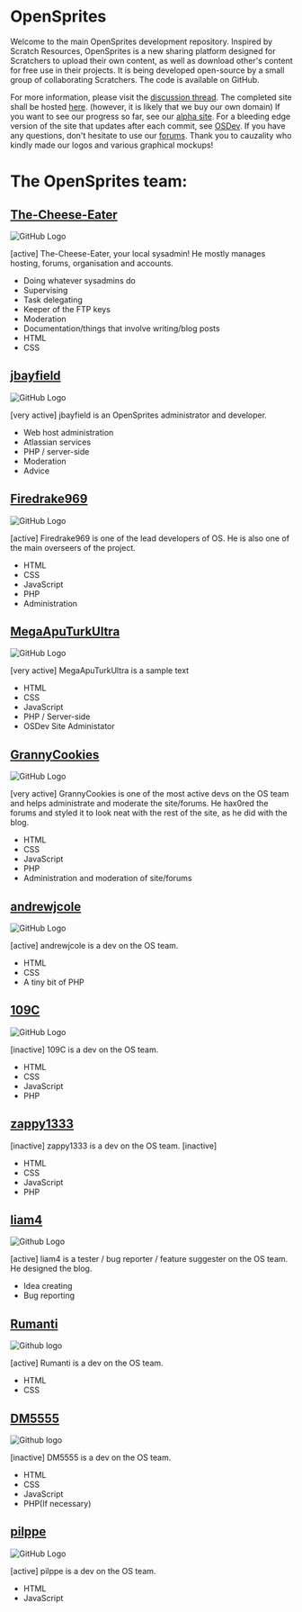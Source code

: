 # OpenSprites
Welcome to the main OpenSprites development repository. Inspired by Scratch Resources, OpenSprites is a new sharing platform designed for Scratchers to upload their own content, as well as download other's content for free use in their projects. It is being developed open-source by a small group of collaborating Scratchers. The code is available on GitHub.

For more information, please visit the <a href="http://scratch.mit.edu/discuss/topic/85320/">discussion thread</a>. The completed site shall be hosted <a href="http://opensprites.gwiddle.co.uk/">here</a>. (however, it is likely that we buy our own domain) If you want to see our progress so far, see our <a href="http://dev.opensprites.gwiddle.co.uk/">alpha site</a>. For a bleeding edge version of the site that updates after each commit, see <a href="http://osdev.aputurk.tk/index.php">OSDev</a>. If you have any questions, don't hesitate to use our <a href="http://opensprites.gwiddle.co.uk/forums/">forums</a>. Thank you to cauzality who kindly made our logos and various graphical mockups!
# The OpenSprites team:

## [The-Cheese-Eater](https://github.com/The-Cheese-Eater)
![GitHub Logo](https://avatars0.githubusercontent.com/u/9347154?s=100)

[active]
The-Cheese-Eater, your local sysadmin! He mostly manages hosting, forums, organisation and accounts.
* Doing whatever sysadmins do
* Supervising
* Task delegating
* Keeper of the FTP keys
* Moderation
* Documentation/things that involve writing/blog posts
* HTML
* CSS

## [jbayfield](https://github.com/jbayfield)
![GitHub Logo](https://avatars2.githubusercontent.com/u/10786277?s=100)

[very active]
jbayfield is an OpenSprites administrator and developer.
* Web host administration
* Atlassian services
* PHP / server-side
* Moderation
* Advice

## [Firedrake969](https://github.com/Firedrake969)
![GitHub Logo](https://avatars3.githubusercontent.com/u/8008245?s=100)

[active]
Firedrake969 is one of the lead developers of OS. He is also one of the main overseers of the project.
* HTML
* CSS
* JavaScript
* PHP
* Administration

## [MegaApuTurkUltra](https://github.com/MegaApuTurkUltra)
![GitHub Logo](https://avatars0.githubusercontent.com/u/8547938?s=100)

[very active]
MegaApuTurkUltra is a sample text
* HTML
* CSS
* JavaScript
* PHP / Server-side
* OSDev Site Administator

## [GrannyCookies](https://github.com/GrannyCookies)
![GitHub Logo](https://avatars0.githubusercontent.com/u/9429556?s=100)

[very active]
GrannyCookies is one of the most active devs on the OS team and helps administrate and moderate the site/forums.
He hax0red the forums and styled it to look neat with the rest of the site, as he did with the blog.
* HTML
* CSS
* JavaScript
* PHP
* Administration and moderation of site/forums

## [andrewjcole](https://github.com/andrewjcole)
![GitHub Logo](https://avatars1.githubusercontent.com/u/10202163?s=100)

[active]
andrewjcole is a dev on the OS team. 
* HTML
* CSS
* A tiny bit of PHP

## [109C](https://github.com/109C)
![GitHub Logo](https://avatars1.githubusercontent.com/u/9680886?s=100)

[inactive]
109C is a dev on the OS team.
* HTML
* CSS
* JavaScript
* PHP

## [zappy1333](https://github.com/zappy1333)

[inactive]
zappy1333 is a dev on the OS team.
[inactive]
* HTML
* CSS
* JavaScript
* PHP

## [liam4](https://github.com/liam4)
![Github Logo](https://avatars3.githubusercontent.com/u/9948030?s=100)

[active]
liam4 is a tester / bug reporter / feature suggester on the OS team. He designed the blog.
* Idea creating
* Bug reporting

## [Rumanti](https://github.com/Rumanti)
![Github logo](https://avatars1.githubusercontent.com/u/10893362?s=100)

[active]
Rumanti is a dev on the OS team.
* HTML
* CSS

## [DM5555](https://github.com/DM5555)
![Github logo](https://avatars2.githubusercontent.com/u/9368136?s=100)

[inactive]
DM5555 is a dev on the OS team.
* HTML
* CSS
* JavaScript
* PHP(If necessary)

## [pilppe](https://github.com/pilppe)
![GitHub Logo](https://avatars2.githubusercontent.com/u/8099538?s=100)

[active]
pilppe is a dev on the OS team. 
* HTML
* JavaScript
